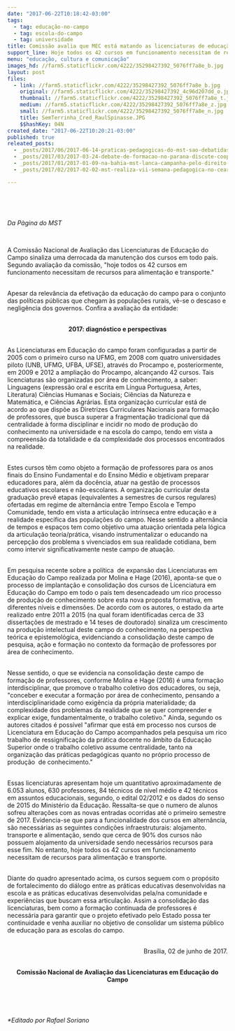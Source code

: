 ```yaml
---
date: "2017-06-22T10:18:42-03:00"
tags:
  - tag: educação-no-campo
  - tag: escola-do-campo
  - tag: universidade
title: Comissão avalia que MEC está matando as licenciaturas de educação do campo
support_line: Hoje todos os 42 cursos em funcionamento necessitam de recursos para alimentação e transporte.
menu: "educação, cultura e comunicação"
images_hd: //farm5.staticflickr.com/4222/35298427392_5076ff7a8e_b.jpg
layout: post
files:
  - link: //farm5.staticflickr.com/4222/35298427392_5076ff7a8e_b.jpg
    original: //farm5.staticflickr.com/4222/35298427392_4c96d207dd_o.jpg
    thumbnail: //farm5.staticflickr.com/4222/35298427392_5076ff7a8e_t.jpg
    medium: //farm5.staticflickr.com/4222/35298427392_5076ff7a8e_z.jpg
    small: //farm5.staticflickr.com/4222/35298427392_5076ff7a8e_n.jpg
    title: SemTerrinha_Cred_RaulSpinasse.JPG
    $$hashKey: 04N
created_date: "2017-06-22T10:20:21-03:00"
published: true
releated_posts:
  - _posts/2017/06/2017-06-14-praticas-pedagogicas-do-mst-sao-debatidas-na-universidade-do-estado-da-bahia.md
  - _posts/2017/03/2017-03-24-debate-de-formacao-no-parana-discute-cooperacao-e-agroecologia.md
  - _posts/2017/01/2017-01-09-na-bahia-mst-lanca-campanha-pelo-direito-de-estudar-e-viver-no-campo.md
  - _posts/2017/02/2017-02-02-mst-realiza-vii-semana-pedagogica-no-ceara.md

---
```

<p>&nbsp;</p>

<p>&nbsp;</p>

<p><em>Da P&agrave;gina do MST</em></p>

<p>&nbsp;</p>

<p>A Comiss&atilde;o Nacional de Avalia&ccedil;&atilde;o das Licenciaturas de Educa&ccedil;&atilde;o do Campo sinaliza uma derrocada da manuten&ccedil;&atilde;o dos cursos em todo pa&iacute;s. Segundo avalia&ccedil;&atilde;o da comiss&atilde;o, &quot;hoje todos os 42 cursos em funcionamento necessitam de recursos para alimenta&ccedil;&atilde;o e transporte.&quot;</p>

<p><br />
Apesar da relev&acirc;ncia da efetiva&ccedil;&atilde;o da educa&ccedil;&atilde;o do campo para o conjunto das pol&iacute;ticas p&uacute;blicas que chegam &agrave;s popula&ccedil;&otilde;es rurais, v&ecirc;-se o descaso e neglig&ecirc;ncia dos governos. Confira a avalia&ccedil;&atilde;o da entidade:</p>

<p style="text-align: center;"><br />
<strong>2017: diagn&oacute;stico e perspectivas</strong></p>

<p><br />
As Licenciaturas em Educa&ccedil;&atilde;o do campo foram configuradas a partir de 2005 com o primeiro curso na UFMG, em 2008 com quatro universidades piloto (UNB, UFMG, UFBA, UFSE), atrav&eacute;s do Procampo e, posteriormente, em 2009 e 2012 a amplia&ccedil;&atilde;o do Procampo, alcan&ccedil;ando 42 cursos. Tais licenciaturas s&atilde;o organizadas por &aacute;rea de conhecimento, a saber: Linguagens (express&atilde;o oral e escrita em L&iacute;ngua Portuguesa, Artes, Literatura) Ci&ecirc;ncias Humanas e Sociais; Ci&ecirc;ncias da Natureza e Matem&aacute;tica, e Ci&ecirc;ncias Agr&aacute;rias. Esta organiza&ccedil;&atilde;o curricular est&aacute; de acordo ao que disp&otilde;e as Diretrizes Curriculares Nacionais para forma&ccedil;&atilde;o de professores, que busca superar a fragmenta&ccedil;&atilde;o tradicional que d&aacute; centralidade &agrave; forma disciplinar e incidir no modo de produ&ccedil;&atilde;o do conhecimento na universidade e na escola do campo, tendo em vista a compreens&atilde;o da totalidade e da complexidade dos processos encontrados na realidade.</p>

<p><br />
Estes cursos t&ecirc;m como objeto a forma&ccedil;&atilde;o de professores para os anos finais do Ensino Fundamental e do Ensino M&eacute;dio e objetivam preparar educadores para, al&eacute;m da doc&ecirc;ncia, atuar na gest&atilde;o de processos educativos escolares e n&atilde;o-escolares. A organiza&ccedil;&atilde;o curricular desta gradua&ccedil;&atilde;o prev&ecirc; etapas (equivalentes a semestres de cursos regulares) ofertadas em regime de altern&acirc;ncia entre Tempo Escola e Tempo Comunidade, tendo em vista a articula&ccedil;&atilde;o intr&iacute;nseca entre educa&ccedil;&atilde;o e a realidade espec&iacute;fica das popula&ccedil;&otilde;es do campo. Nesse sentido a altern&acirc;ncia de tempos e espa&ccedil;os tem como objetivo uma atua&ccedil;&atilde;o orientada pela l&oacute;gica da articula&ccedil;&atilde;o teoria/pr&aacute;tica, visando instrumentalizar o educando na percep&ccedil;&atilde;o dos problema s vivenciados em sua realidade cotidiana, bem como intervir significativamente neste campo de atua&ccedil;&atilde;o.</p>

<p><br />
Em pesquisa recente sobre a pol&iacute;tica&nbsp; de expans&atilde;o das Licenciaturas em Educa&ccedil;&atilde;o do Campo realizada por Molina e Hage (2016), aponta-se que o processo de implanta&ccedil;&atilde;o e consolida&ccedil;&atilde;o dos cursos de Licenciatura em Educa&ccedil;&atilde;o do Campo em todo o pa&iacute;s tem desencadeado um rico processo de produ&ccedil;&atilde;o de conhecimento sobre esta nova proposta formativa, em diferentes n&iacute;veis e dimens&otilde;es. De acordo com os autores, o estado da arte realizado entre 2011 a 2015 (na qual foram identificadas cerca de 33 disserta&ccedil;&otilde;es de mestrado e 14 teses de doutorado) sinaliza um crescimento na produ&ccedil;&atilde;o intelectual deste campo do conhecimento, na perspectiva te&oacute;rica e epistemol&oacute;gica, evidenciando a consolida&ccedil;&atilde;o deste campo de pesquisa, a&ccedil;&atilde;o e forma&ccedil;&atilde;o no contexto da forma&ccedil;&atilde;o de professores por &aacute;rea de conhecimento.</p>

<p><br />
Nesse sentido, o que se evidencia na consolida&ccedil;&atilde;o deste campo de forma&ccedil;&atilde;o de professores, conforme Molina e Hage (2016) &eacute; uma forma&ccedil;&atilde;o interdisciplinar, que promove o trabalho coletivo dos educadores, ou seja, &quot;conceber e executar a forma&ccedil;&atilde;o por &aacute;rea de conhecimento, pensando a interdisciplinaridade como exig&ecirc;ncia da pr&oacute;pria materialidade; da complexidade dos problemas da realidade que se quer compreender e explicar exige, fundamentalmente, o trabalho coletivo.&quot; Ainda, segundo os autores citados &eacute; poss&iacute;vel &quot;afirmar que est&aacute; em processo nos cursos de Licenciatura em Educa&ccedil;&atilde;o do Campo acompanhados pela pesquisa um rico trabalho de ressignifica&ccedil;&atilde;o da pr&aacute;tica docente no &acirc;mbito da Educa&ccedil;&atilde;o Superior onde o trabalho coletivo assume centralidade, tanto na organiza&ccedil;&atilde;o das pr&aacute;ticas pedag&oacute;gicas quanto no pr&oacute;prio processo de produ&ccedil;&atilde;o&nbsp; de conhecimento.&quot;</p>

<p><br />
Essas licenciaturas apresentam hoje um quantitativo aproximadamente de 6.053 alunos, 630 professores, 84 t&eacute;cnicos de n&iacute;vel m&eacute;dio e 42 t&eacute;cnicos em assuntos educacionais, segundo, o edital 02/2012 e os dados do senso de 2015 do Minist&eacute;rio da Educa&ccedil;&atilde;o. Ressalta-se que o numero de alunos sofreu altera&ccedil;&otilde;es com as novas entradas ocorridas at&eacute; o primeiro semestre de 2017. Evidencia-se que para a funcionalidade dos cursos em altern&acirc;ncia, s&atilde;o necess&aacute;rias as seguintes condi&ccedil;&otilde;es infraestruturais: alojamento. transporte e alimenta&ccedil;&atilde;o, sendo que cerca de 90% dos cursos n&atilde;o possuem alojamento da universidade sendo necess&aacute;rios recursos para esse fim. No entanto, hoje todos os 42 cursos em funcionamento necessitam de recursos para alimenta&ccedil;&atilde;o e transporte.</p>

<p><br />
Diante do quadro apresentado acima, os cursos seguem com o prop&oacute;sito de fortalecimento do di&aacute;logo entre as pr&aacute;ticas educativas desenvolvidas na escola e as pr&aacute;ticas educativas desenvolvidas pela/na comunidade e experi&ecirc;ncias que buscam essa articula&ccedil;&atilde;o. Assim a consolida&ccedil;&atilde;o das licenciaturas, bem como a forma&ccedil;&atilde;o continuada de professores &eacute; necess&aacute;ria para garantir que o projeto efetivado pelo Estado possa ter continuidade e venha auxiliar no objetivo de consolidar um sistema p&uacute;blico de educa&ccedil;&atilde;o para as escolas do campo.</p>

<p style="text-align: right;"><br />
Bras&iacute;lia, 02 de junho de 2017.</p>

<p style="text-align: center;"><br />
<strong>Comiss&atilde;o Nacional de Avalia&ccedil;&atilde;o das Licenciaturas em Educa&ccedil;&atilde;o do Campo</strong></p>

<p style="text-align: center;">&nbsp;</p>

<p style="text-align: center;">&nbsp;</p>

<p><em>*Editado por Rafael Soriano</em></p>
